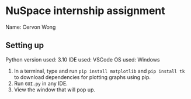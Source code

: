 # NuSpace internship assignment
Name: Cervon Wong

## Setting up
Python version used: 3.10
IDE used: VSCode
OS used: Windows

1. In a terminal, type and run `pip install matplotlib` and `pip install tk` to download dependencies for plotting graphs using pip.
2. Run `GUI.py` in any IDE.
3. View the window that will pop up.
